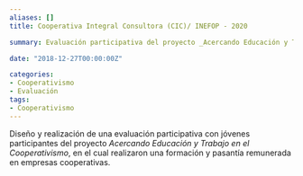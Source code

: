 ```yaml
---
aliases: []
title: Cooperativa Integral Consultora (CIC)/ INEFOP - 2020

summary: Evaluación participativa del proyecto _Acercando Educación y Trabajo en el Cooperativismo_ diseñado por CIC y financiado por INEFOP. 

date: "2018-12-27T00:00:00Z"

categories:
- Cooperativismo
- Evaluación
tags:
- Cooperativismo
---
```


Diseño y realización de una evaluación participativa con jóvenes participantes del proyecto _Acercando Educación y Trabajo en el Cooperativismo_, en el cual realizaron una formación y pasantía remunerada en empresas cooperativas. 